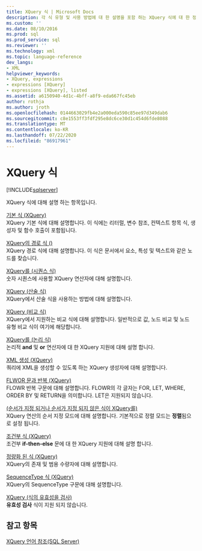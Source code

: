 ```yaml
---
title: XQuery 식 | Microsoft Docs
description: 각 식 유형 및 사용 방법에 대 한 설명을 포함 하는 XQuery 식에 대 한 정보를 봅니다.
ms.custom: ''
ms.date: 08/10/2016
ms.prod: sql
ms.prod_service: sql
ms.reviewer: ''
ms.technology: xml
ms.topic: language-reference
dev_langs:
- XML
helpviewer_keywords:
- XQuery, expressions
- expressions [XQuery]
- expressions [XQuery], listed
ms.assetid: a6150940-4d1c-4bff-a8f9-eda667fc45eb
author: rothja
ms.author: jroth
ms.openlocfilehash: 0144663029fb4e2a000eda590c85ee97d349dab6
ms.sourcegitcommit: c8e1553ff3fdf295e8dc6ce30d1c454d6fde8088
ms.translationtype: MT
ms.contentlocale: ko-KR
ms.lasthandoff: 07/22/2020
ms.locfileid: "86917961"
---
```

# <a name="xquery-expressions"></a>XQuery 식
[!INCLUDE[sqlserver](../includes/applies-to-version/sqlserver.md)]

  XQuery 식에 대해 설명 하는 항목입니다.  
  

 [기본 식 &#40;XQuery&#41;](../xquery/primary-expressions-xquery.md)  
 XQuery 기본 식에 대해 설명합니다. 이 식에는 리터럴, 변수 참조, 컨텍스트 항목 식, 생성자 및 함수 호출이 포함됩니다.  
  
 [XQuery의 경로 식 &#40;&#41;](../xquery/path-expressions-xquery.md)  
 XQuery 경로 식에 대해 설명합니다. 이 식은 문서에서 요소, 특성 및 텍스트와 같은 노드를 찾습니다.  
  
 [XQuery를 &#40;시퀀스 식&#41;](../xquery/sequence-expressions-xquery.md)  
 숫자 시퀀스에 사용할 XQuery 연산자에 대해 설명합니다.  
  
 [XQuery &#40;산술 식&#41;](../xquery/arithmetic-expressions-xquery.md)  
 XQuery에서 산술 식을 사용하는 방법에 대해 설명합니다.  
  
 [XQuery &#40;비교 식&#41;](../xquery/comparison-expressions-xquery.md)  
 XQuery에서 지원하는 비교 식에 대해 설명합니다. 일반적으로 값, 노드 비교 및 노드 유형 비교 식이 여기에 해당합니다.  
  
 [XQuery를 &#40;논리 식&#41;](../xquery/logical-expressions-xquery.md)  
 논리적 **and** 및 **or** 연산자에 대 한 XQuery 지원에 대해 설명 합니다.  
  
 [XML 생성 &#40;XQuery&#41;](../xquery/xml-construction-xquery.md)  
 쿼리에 XML을 생성할 수 있도록 하는 XQuery 생성자에 대해 설명합니다.  
  
 [FLWOR 문과 반복 &#40;XQuery&#41;](../xquery/flwor-statement-and-iteration-xquery.md)  
 FLOWR 반복 구문에 대해 설명합니다. FLOWR의 각 글자는 FOR, LET, WHERE, ORDER BY 및 RETURN을 의미합니다. LET은 지원되지 않습니다.  
  
 [&#40;순서가 지정 되거나 순서가 지정 되지 않은 식이 XQuery를&#41;](../xquery/ordered-and-unordered-expressions-xquery.md)  
 XQuery 연산의 순서 지정 모드에 대해 설명합니다. 기본적으로 정렬 모드는 **정렬**됨으로 설정 됩니다.  
  
 [조건부 식 &#40;XQuery&#41;](../xquery/conditional-expressions-xquery.md)  
 조건부 **if-then-else** 문에 대 한 XQuery 지원에 대해 설명 합니다.  
  
 [정량화 된 식 &#40;XQuery&#41;](../xquery/quantified-expressions-xquery.md)  
 XQuery의 존재 및 범용 수량자에 대해 설명합니다.  
  
 [SequenceType 식 &#40;XQuery&#41;](../xquery/sequencetype-expressions-xquery.md)  
 XQuery의 SequenceType 구문에 대해 설명합니다.  
  
 [XQuery &#40;식의 유효성을 검사&#41;](../xquery/validate-expressions-xquery.md)  
 **유효성 검사** 식이 지원 되지 않습니다.  
  
## <a name="see-also"></a>참고 항목  
 [XQuery 언어 참조&#40;SQL Server&#41;](../xquery/xquery-language-reference-sql-server.md)  
  
  
